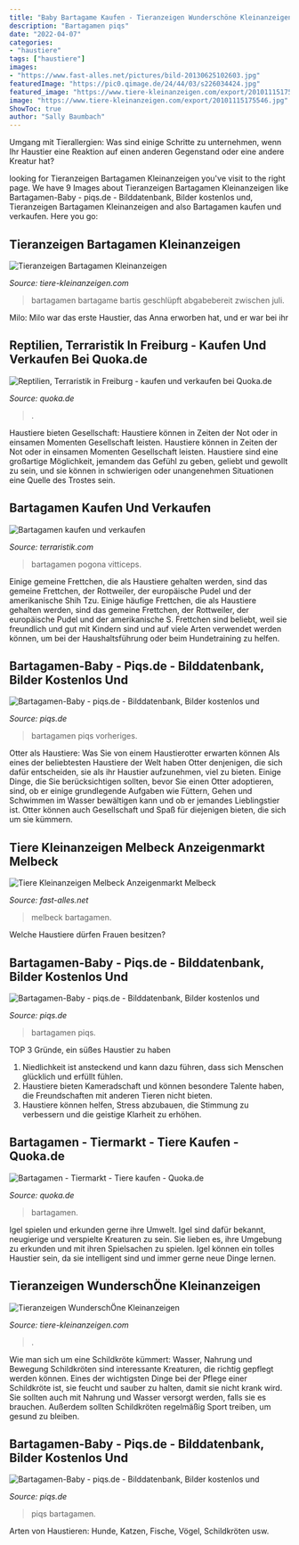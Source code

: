 ```yaml
---
title: "Baby Bartagame Kaufen - Tieranzeigen Wunderschöne Kleinanzeigen"
description: "Bartagamen piqs"
date: "2022-04-07"
categories:
- "haustiere"
tags: ["haustiere"]
images:
- "https://www.fast-alles.net/pictures/bild-20130625102603.jpg"
featuredImage: "https://pic0.qimage.de/24/44/03/s226034424.jpg"
featured_image: "https://www.tiere-kleinanzeigen.com/export/20101115175546.jpg"
image: "https://www.tiere-kleinanzeigen.com/export/20101115175546.jpg"
ShowToc: true
author: "Sally Baumbach"
---
```



Umgang mit Tierallergien: Was sind einige Schritte zu unternehmen, wenn Ihr Haustier eine Reaktion auf einen anderen Gegenstand oder eine andere Kreatur hat?

	

		
looking for Tieranzeigen Bartagamen Kleinanzeigen you've visit to the right page. We have 9 Images about Tieranzeigen Bartagamen Kleinanzeigen like Bartagamen-Baby - piqs.de - Bilddatenbank, Bilder kostenlos und, Tieranzeigen Bartagamen Kleinanzeigen and also Bartagamen kaufen und verkaufen. Here you go:
		
    
## Tieranzeigen Bartagamen Kleinanzeigen

<img loading=lazy src="https://www.tiere-kleinanzeigen.com/export/20110804102149.jpg" onerror="this.onerror=null;this.src='https://tse3.mm.bing.net/th?id=OIP.B86ZtN-yCaRjJSC8LNf61AHaFx&amp;pid=15.1';" alt="Tieranzeigen Bartagamen Kleinanzeigen">

_Source: tiere-kleinanzeigen.com_

>bartagamen bartagame bartis geschlüpft abgabebereit zwischen juli. 

	

Milo: Milo war das erste Haustier, das Anna erworben hat, und er war bei ihr

    
## Reptilien, Terraristik In Freiburg - Kaufen Und Verkaufen Bei Quoka.de

<img loading=lazy src="https://pic0.qimage.de/24/44/03/s226034424.jpg" onerror="this.onerror=null;this.src='https://tse1.mm.bing.net/th?id=OIP.aai_KyANbfNU32NLqbj6pAAAAA&amp;pid=15.1';" alt="Reptilien, Terraristik in Freiburg - kaufen und verkaufen bei Quoka.de">

_Source: quoka.de_

>. 

	

Haustiere bieten Gesellschaft: Haustiere können in Zeiten der Not oder in einsamen Momenten Gesellschaft leisten.
Haustiere können in Zeiten der Not oder in einsamen Momenten Gesellschaft leisten. Haustiere sind eine großartige Möglichkeit, jemandem das Gefühl zu geben, geliebt und gewollt zu sein, und sie können in schwierigen oder unangenehmen Situationen eine Quelle des Trostes sein.

    
## Bartagamen Kaufen Und Verkaufen

<img loading=lazy src="https://www.terraristik.com/tb/u/953/39/a924260/tB/FgGT0tOyYkEQ.jpg" onerror="this.onerror=null;this.src='https://tse1.mm.bing.net/th?id=OIP.LWfhP-OQL4oSyODY5OAXnAAAAA&amp;pid=15.1';" alt="Bartagamen kaufen und verkaufen">

_Source: terraristik.com_

>bartagamen pogona vitticeps. 

	

Einige gemeine Frettchen, die als Haustiere gehalten werden, sind das gemeine Frettchen, der Rottweiler, der europäische Pudel und der amerikanische Shih Tzu.
Einige häufige Frettchen, die als Haustiere gehalten werden, sind das gemeine Frettchen, der Rottweiler, der europäische Pudel und der amerikanische S. Frettchen sind beliebt, weil sie freundlich und gut mit Kindern sind und auf viele Arten verwendet werden können, um bei der Haushaltsführung oder beim Hundetraining zu helfen.

    
## Bartagamen-Baby - Piqs.de - Bilddatenbank, Bilder Kostenlos Und

<img loading=lazy src="https://fotos.piqs.de/1/9/6/5/6/b06ae051c922bf4e76e30e54176436e5.jpg" onerror="this.onerror=null;this.src='https://tse1.mm.bing.net/th?id=OIP.VgluDiPufydPozJHnML1nAHaFj&amp;pid=15.1';" alt="Bartagamen-Baby - piqs.de - Bilddatenbank, Bilder kostenlos und">

_Source: piqs.de_

>bartagamen piqs vorheriges. 

	

Otter als Haustiere: Was Sie von einem Haustierotter erwarten können
Als eines der beliebtesten Haustiere der Welt haben Otter denjenigen, die sich dafür entscheiden, sie als ihr Haustier aufzunehmen, viel zu bieten. Einige Dinge, die Sie berücksichtigen sollten, bevor Sie einen Otter adoptieren, sind, ob er einige grundlegende Aufgaben wie Füttern, Gehen und Schwimmen im Wasser bewältigen kann und ob er jemandes Lieblingstier ist. Otter können auch Gesellschaft und Spaß für diejenigen bieten, die sich um sie kümmern.

    
## Tiere Kleinanzeigen Melbeck Anzeigenmarkt Melbeck

<img loading=lazy src="https://www.fast-alles.net/pictures/bild-20130625102603.jpg" onerror="this.onerror=null;this.src='https://tse3.mm.bing.net/th?id=OIP.MAvbdOMfcqmylB50eugHVwHaFj&amp;pid=15.1';" alt="Tiere Kleinanzeigen Melbeck Anzeigenmarkt Melbeck">

_Source: fast-alles.net_

>melbeck bartagamen. 

	

Welche Haustiere dürfen Frauen besitzen?

    
## Bartagamen-Baby - Piqs.de - Bilddatenbank, Bilder Kostenlos Und

<img loading=lazy src="https://fotos.piqs.de/3/e/2/3/f/92ad02541c22a3bdf1d495bd51f97872.jpg" onerror="this.onerror=null;this.src='https://tse4.mm.bing.net/th?id=OIP.FoE9QhIl0G9LuvISjqPFwgHaFj&amp;pid=15.1';" alt="Bartagamen-Baby - piqs.de - Bilddatenbank, Bilder kostenlos und">

_Source: piqs.de_

>bartagamen piqs. 

	

TOP 3 Gründe, ein süßes Haustier zu haben
1. Niedlichkeit ist ansteckend und kann dazu führen, dass sich Menschen glücklich und erfüllt fühlen.
2. Haustiere bieten Kameradschaft und können besondere Talente haben, die Freundschaften mit anderen Tieren nicht bieten.
3. Haustiere können helfen, Stress abzubauen, die Stimmung zu verbessern und die geistige Klarheit zu erhöhen.

    
## Bartagamen - Tiermarkt - Tiere Kaufen - Quoka.de

<img loading=lazy src="https://pic0.qimage.de/04/25/66/r234662504.jpg" onerror="this.onerror=null;this.src='https://tse4.mm.bing.net/th?id=OIP.b5HEYlWoDKcX9hhcsGBkPQAAAA&amp;pid=15.1';" alt="Bartagamen - Tiermarkt - Tiere kaufen - Quoka.de">

_Source: quoka.de_

>bartagamen. 

	

Igel spielen und erkunden gerne ihre Umwelt.
Igel sind dafür bekannt, neugierige und verspielte Kreaturen zu sein. Sie lieben es, ihre Umgebung zu erkunden und mit ihren Spielsachen zu spielen. Igel können ein tolles Haustier sein, da sie intelligent sind und immer gerne neue Dinge lernen.

    
## Tieranzeigen WunderschÖne Kleinanzeigen

<img loading=lazy src="https://www.tiere-kleinanzeigen.com/export/20101115175546.jpg" onerror="this.onerror=null;this.src='https://tse2.mm.bing.net/th?id=OIP.1YwAwI5Fb2RNYQTJxgU0jwHaJ4&amp;pid=15.1';" alt="Tieranzeigen WunderschÖne Kleinanzeigen">

_Source: tiere-kleinanzeigen.com_

>. 

	

Wie man sich um eine Schildkröte kümmert: Wasser, Nahrung und Bewegung
Schildkröten sind interessante Kreaturen, die richtig gepflegt werden können. Eines der wichtigsten Dinge bei der Pflege einer Schildkröte ist, sie feucht und sauber zu halten, damit sie nicht krank wird. Sie sollten auch mit Nahrung und Wasser versorgt werden, falls sie es brauchen. Außerdem sollten Schildkröten regelmäßig Sport treiben, um gesund zu bleiben.

    
## Bartagamen-Baby - Piqs.de - Bilddatenbank, Bilder Kostenlos Und

<img loading=lazy src="https://fotos.piqs.de/d/8/f/5/6/1508cd867126e6d7437c21f5536c94d1.jpg" onerror="this.onerror=null;this.src='https://tse2.mm.bing.net/th?id=OIP.LErpvSECYBeXvskQXSVK_gHaFj&amp;pid=15.1';" alt="Bartagamen-Baby - piqs.de - Bilddatenbank, Bilder kostenlos und">

_Source: piqs.de_

>piqs bartagamen. 

	

Arten von Haustieren: Hunde, Katzen, Fische, Vögel, Schildkröten usw.

